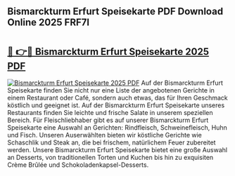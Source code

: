 ## Bismarckturm Erfurt Speisekarte PDF Download Online 2025 FRF7l

# <h2><a href="http://gc7dmz.nevu.top/?p=Bismarckturm+Erfurt+Speisekarte">🔗 👉🔴 Bismarckturm Erfurt Speisekarte 2025 PDF</a></h2>

[![Bismarckturm Erfurt Speisekarte 2025 PDF](https://i.imgur.com/dBaPXMq.png)](http://gc7dmz.nevu.top/?p=Bismarckturm+Erfurt+Speisekarte)
Auf der Bismarckturm Erfurt Speisekarte finden Sie nicht nur eine Liste der angebotenen Gerichte in einem Restaurant oder Café, sondern auch etwas, das für Ihren Geschmack köstlich und geeignet ist. Auf der Bismarckturm Erfurt Speisekarte unseres Restaurants finden Sie leichte und frische Salate in unserem speziellen Bereich. Für Fleischliebhaber gibt es auf unserer Bismarckturm Erfurt Speisekarte eine Auswahl an Gerichten: Rindfleisch, Schweinefleisch, Huhn und Fisch. Unseren Auserwählten bieten wir köstliche Gerichte wie Schaschlik und Steak an, die bei frischem, natürlichem Feuer zubereitet werden. Unsere Bismarckturm Erfurt Speisekarte bietet eine große Auswahl an Desserts, von traditionellen Torten und Kuchen bis hin zu exquisiten Crème Brûlée und Schokoladenkapsel-Desserts.
